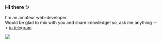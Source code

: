 ### Hi there ✨
I'm an amateur web-developer.  
Would be glad to mix with you and share knowledge! so, ask me anything --> [in telegram](https://t.me/revidovich)  
  
<img src='https://media0.giphy.com/media/OmK8lulOMQ9XO/giphy.gif?cid=dc79c3575ab0e891722e664141fc8318'>
